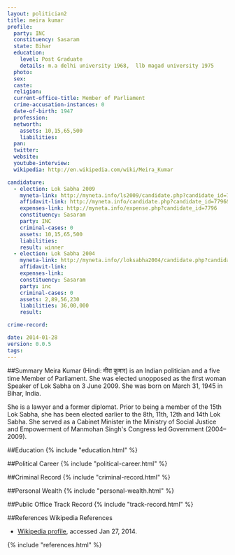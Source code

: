 ```yaml
---
layout: politician2
title: meira kumar
profile: 
  party: INC
  constituency: Sasaram
  state: Bihar
  education: 
    level: Post Graduate
    details: m.a delhi university 1968,  llb magad university 1975
  photo: 
  sex: 
  caste: 
  religion: 
  current-office-title: Member of Parliament
  crime-accusation-instances: 0
  date-of-birth: 1947
  profession: 
  networth: 
    assets: 10,15,65,500
    liabilities: 
  pan: 
  twitter: 
  website: 
  youtube-interview: 
  wikipedia: http://en.wikipedia.com/wiki/Meira_Kumar

candidature: 
  - election: Lok Sabha 2009
    myneta-link: http://myneta.info/ls2009/candidate.php?candidate_id=7796
    affidavit-link: http://myneta.info/candidate.php?candidate_id=7796&scan=original
    expenses-link: http://myneta.info/expense.php?candidate_id=7796
    constituency: Sasaram 
    party: INC
    criminal-cases: 0
    assets: 10,15,65,500
    liabilities: 
    result: winner 
  - election: Lok Sabha 2004
    myneta-link: http://myneta.info//loksabha2004/candidate.php?candidate_id=826
    affidavit-link: 
    expenses-link: 
    constituency: Sasaram 
    party: inc
    criminal-cases: 0
    assets: 2,89,56,230
    liabilities: 36,00,000
    result:  

crime-record: 

date: 2014-01-28
version: 0.0.5
tags: 
---
```

##Summary
Meira Kumar (Hindi: मीरा कुमार) is an Indian politician and a five time Member of Parliament. She was elected unopposed as the first woman Speaker of Lok Sabha on 3 June 2009. She was born on March 31, 1945 in Bihar, India.

She is a lawyer and a former diplomat. Prior to being a member of the 15th Lok Sabha, she has been elected earlier to the 8th, 11th, 12th and 14th Lok Sabha. She served as a Cabinet Minister in the Ministry of Social Justice and Empowerment of Manmohan Singh's Congress led Government (2004–2009).


##Education
{% include "education.html" %}


##Political Career
{% include "political-career.html" %}


##Criminal Record
{% include "criminal-record.html" %}


##Personal Wealth
{% include "personal-wealth.html" %}


##Public Office Track Record
{% include "track-record.html" %}


##References
Wikipedia References
- [Wikipedia profile]({{page.profile.wikipedia}}), accessed Jan 27, 2014.



{% include "references.html" %}